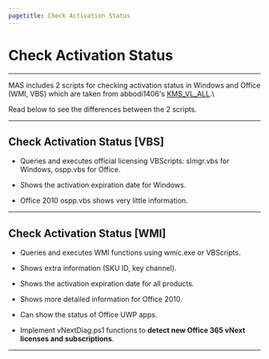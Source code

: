 ```yaml
---
pagetitle: Check Activation Status
---
```


# Check Activation Status

------------------------------------------------------------------------

MAS includes 2 scripts for checking activation status in Windows and Office (WMI, VBS) which are taken from abbodi1406's [KMS_VL_ALL](https://github.com/abbodi1406/KMS_VL_ALL_AIO/).\

Read below to see the differences between the 2 scripts.

------------------------------------------------------------------------

## Check Activation Status [VBS]

-   Queries and executes official licensing VBScripts: slmgr.vbs for Windows, ospp.vbs for Office.

-   Shows the activation expiration date for Windows.

-   Office 2010 ospp.vbs shows very little information.

------------------------------------------------------------------------

## Check Activation Status [WMI]

-   Queries and executes WMI functions using wmic.exe or VBScripts.

-   Shows extra information (SKU ID, key channel).

-   Shows the activation expiration date for all products.

-   Shows more detailed information for Office 2010.

-   Can show the status of Office UWP apps.

-   Implement vNextDiag.ps1 functions to **detect new Office 365 vNext licenses and subscriptions**.

------------------------------------------------------------------------
